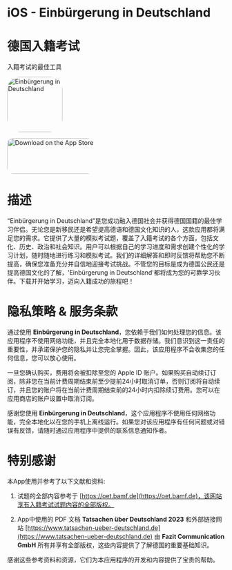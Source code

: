 # iOS - Einbürgerung in Deutschland

# 德国入籍考试
入籍考试的最佳工具

<a href="https://apps.apple.com/us/app/einb%C3%BCrgerung-in-deutschland/id6463173747?itscg=30200&amp;itsct=apps_box_appicon" style="width: 128px; height: 128px; border-radius: 22%; overflow: hidden; display: inline-block; vertical-align: middle;"><img src="https://is1-ssl.mzstatic.com/image/thumb/Purple116/v4/02/1c/66/021c66f2-2632-9fcd-0a4a-2a19ec5bd0c4/AppIcon-0-1x_U007epad-0-85-220-0.png/540x540bb.jpg" alt="Einbürgerung in Deutschland" style="width: 128px; height: 128px; border-radius: 22%; overflow: hidden; display: inline-block; vertical-align: middle;"></a>

<a href="https://apps.apple.com/us/app/einb%C3%BCrgerung-in-deutschland/id6463173747?itsct=apps_box_badge&amp;itscg=30200" style="display: inline-block; overflow: hidden; border-radius: 13px; width: 200px; height: 83px;"><img src="https://tools.applemediaservices.com/api/badges/download-on-the-app-store/black/en-us?size=200x83&amp;releaseDate=1695340800" alt="Download on the App Store" style="border-radius: 13px; width: 250px; height: 83px;"></a>

# 描述
“Einbürgerung in Deutschland”是您成功融入德国社会并获得德国国籍的最佳学习伴侣。无论您是新移民还是希望提高德语和德国文化知识的人，这款应用都将满足您的需求。它提供了大量的模拟考试题，覆盖了入籍考试的各个方面，包括文化、历史、政治和社会知识。用户可以根据自己的学习进度和需求创建个性化的学习计划，随时随地进行练习和模拟考试。我们的详细解答和即时反馈将帮助您不断提高，确保您准备充分并自信地迎接考试挑战。不管您的目标是成为德国公民还是提高德国文化的了解，'Einbürgerung in Deutschland'都将成为您的可靠学习伙伴。下载并开始学习，迈向入籍成功的旅程吧！

# 隐私策略 & 服务条款

通过使用 **Einbürgerung in Deutschland**，您依赖于我们如何处理您的信息。该应用程序不使用网络功能，并且完全本地化用于数据存储。我们意识到这一责任的重要性，并承诺保护您的隐私并让您完全掌握。因此，该应用程序不会收集您的任何信息，您可以放心使用。

一旦您确认购买，费用将会被扣除至您的 Apple ID 账户。如果购买自动续订订阅，除非您在当前计费周期结束前至少提前24小时取消订单，否则订阅将自动续订，并且您的账户将在当前计费周期结束前的24小时内扣除续订费用。您可以在应用商店的账户设置中取消订阅。

感谢您使用 **Einbürgerung in Deutschland**，这个应用程序不使用任何网络功能，完全本地化以在您的手机上离线运行。如果您对该应用程序有任何问题或对错误有反馈，请随时通过应用程序中提供的联系信息通知作者。

# 特别感谢
本App使用并参考了以下文献和资料:

1. 试题的全部内容参考于 [https://oet.bamf.de](https://oet.bamf.de)，该网站享有入籍考试试题内容的全部版权。

2. App中使用的 PDF 文档 **Tatsachen über Deutschland 2023** 和外部链接网站 [https://www.tatsachen-ueber-deutschland.de](https://www.tatsachen-ueber-deutschland.de) 由 **Fazit Communication GmbH** 所有并享有全部版权，这些内容提供了了解德国的重要基础知识。

感谢这些参考资料和资源，它们为本应用程序的开发和内容提供了宝贵的帮助。
